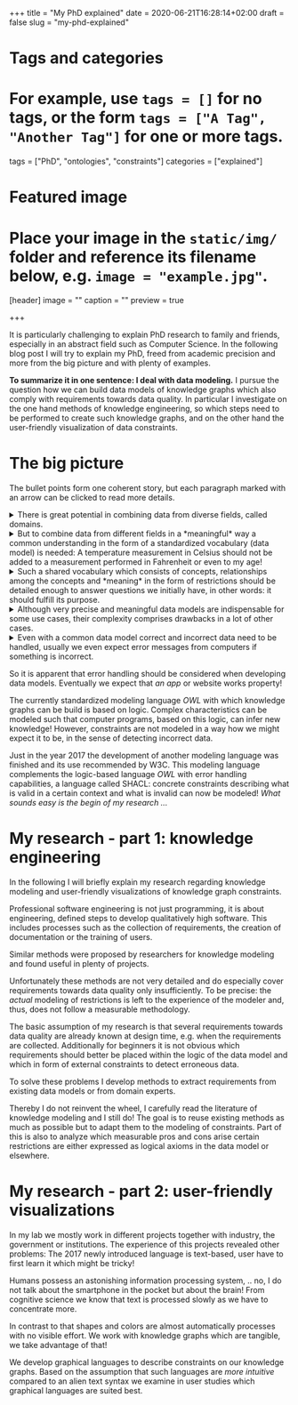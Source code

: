 +++
title = "My PhD explained"
date = 2020-06-21T16:28:14+02:00
draft = false
slug = "my-phd-explained"

# Tags and categories
# For example, use `tags = []` for no tags, or the form `tags = ["A Tag", "Another Tag"]` for one or more tags.
tags = ["PhD", "ontologies", "constraints"]
categories = ["explained"]

# Featured image
# Place your image in the `static/img/` folder and reference its filename below, e.g. `image = "example.jpg"`.
[header]
image = ""
caption = ""
preview = true

+++

It is particularly challenging to explain PhD research to family and friends,
especially in an abstract field such as Computer Science.
In the following blog post I will try to explain my PhD,
freed from academic precision and more from the big picture and with plenty of examples.

<!--more-->

**To summarize it in one sentence: I deal with data modeling.**
I pursue the question how we can build data models of knowledge graphs
which also comply with requirements towards data quality.
In particular I investigate on the one hand methods of knowledge engineering,
so which steps need to be performed to create such knowledge graphs,
and on the other hand the user-friendly visualization of data constraints.

# The big picture

The bullet points form one coherent story,
but each paragraph marked with an arrow can be clicked to read more details.

<details>
<summary>There is great potential in combining data from diverse fields, called domains.</summary>
Information from different domains is necessary to execute the following example order.
"Alexa, turn the heating on if I am in home office, if it has less than 18 degrees celsius
and if the kilowatt hour energy costs less than x Euro".
What if the thermometer only provides data in Fahrenheit?
What when no information regarding pricing is available?
And what is even "home office", how can Alexa determine this?
A heating system consists of plenty of sensors, my calendar consists of a lot of data
and a municipality often publishes statistics or other information as "Open Data".
All these data are in different formats
and everyone who tries to develop a useful app which uses all three data sources
might have to develop it for every heating system, every calendar application
or each municipality again.
Standards help to make lives easier,
a smartphone charger fits in each power plug of a certain country.
The same principle also applies on data, if for example all heating system manufacturer
follow one standard data model an app can be reused across multiple heating system models.
Unfortunately such a standard is limited to one domain,
and why would a heating system standard define calendar information or energy prices?!
</details>

<details>
<summary>But to combine data from different fields in a *meaningful* way
a common understanding in the form of a standardized vocabulary (data model) is needed:
A temperature measurement in Celsius should not be added to a
measurement performed in Fahrenheit or even to my age!
</summary>
Therefore I am using the Resource Description Framework ([RDF](https://www.w3.org/TR/2014/REC-rdf11-concepts-20140225/)) a graph-based language recommended by the world wide web consortium (W3C).
Every *thing* and every possible *relationship* between *things* will get an own web address!
Hence *everything* is uniquely identifiable and because everything follows the same graph structure,
a *heating system* can relate via a *serial-number*-relationship to a *number*
but also via a *belongs-to*-relationship to *me*.
It can also be specified that a concrete *measurement* is of type *Celsius*.
I in turn can be in multiple relationships to personal information such as my *bloodtype*
or my *date of birth*.
The big plus: computer programs can look up these "websites"
and read and interpret the definition of *things* and *relationships*.
Additionally such a graph can be searched for information in a uniform way
no matter if it is information regarding my heating or regarding me.
</details>

<details>
<summary>
Such a shared vocabulary which consists of concepts, relationships among the concepts
and *meaning* in the form of restrictions
should be detailed enough to answer questions we initially have,
in other words: it should fulfill its purpose.
</summary>
A first step in knowledge engineering is the collection of requirements,
e.g. in the form of questions.
Therefore, in a later step of knowledge engineering, it can be checked
if the data model fulfills its purpose,
if initially asked questions can be answered.
</details>


<details>
<summary>
Although very precise and meaningful data models are indispensable for some use cases,
their complexity comprises drawbacks in a lot of other cases.
</summary>
Very precise data models in RDF are often created
for the domains of *bio engineering* and *engineering*.
These data models are so prceise that special programs
can infer new knowledge based on the given logical rules
and detect inconsistencies;
something which saves lots of money and problems.
The downside is that the creation of such precise models is cumbersome,
experts are needed and the reusability is hampered,
meaning that too much problem specific assumptions were made in the model.
In contrast to this we have the web,
if we google a local restaurant Google shows us in an infobox
the opening hours, the founding year, the address and much more.
These are also data from different domains,
usually provided on the website of the restaurant which is
taken into account by Google.
Specific information in the website are
marked with standardized vocabularies.
This is the same principle but this vocabulary
named schema.org is very broad and is subject to less logical restrictions.
This makes the model easier reusable!
</details>

<details>
<summary>
Even with a common data model correct and incorrect data need to be handled,
usually we even expect error messages from computers if something is incorrect.
</summary>
As soon as multiple systems have to exchange data or as soon as a human user is involved
who inserts data via an application one has to consider incorrect data.
</details>


So it is apparent that error handling should be considered when developing data models.
Eventually we expect that *an app* or website works property!

The currently standardized modeling language *OWL* with which knowledge graphs can be build
is based on logic.
Complex characteristics can be modeled such that computer programs,
based on this logic, can infer new knowledge!
However, constraints are not modeled in a way how we might expect it to be,
in the sense of detecting incorrect data.

Just in the year 2017 the development of another modeling language was finished
and its use recommended by W3C.
This modeling language complements the logic-based language *OWL* with error handling capabilities, a language called SHACL:
concrete constraints describing what is valid in a certain context and what is invalid can now be modeled!
*What sounds easy is the begin of my research ...*

# My research - part 1: knowledge engineering

In the following I will briefly explain my research regarding knowledge modeling
and user-friendly visualizations of knowledge graph constraints.

Professional software engineering is not just programming,
it is about engineering, defined steps to develop qualitatively high software.
This includes processes such as the collection of requirements,
the creation of documentation or the training of users.

Similar methods were proposed by researchers for knowledge modeling
and found useful in plenty of projects.

Unfortunately these methods are not very detailed and
do especially cover requirements towards data quality only insufficiently.
To be precise: the *actual* modeling of restrictions is left to the experience of the modeler
and, thus, does not follow a measurable methodology.

The basic assumption of my research is that several requirements towards data quality
are already known at design time, e.g. when the requirements are collected.
Additionally for beginners it is not obvious which requirements
should better be placed within the logic of the data model and which
in form of external constraints to detect erroneous data.

To solve these problems I develop methods to extract requirements
from existing data models or from domain experts.

Thereby I do not reinvent the wheel,
I carefully read the literature of knowledge modeling and I still do!
The goal is to reuse existing methods as much as possible
but to adapt them to the modeling of constraints.
Part of this is also to analyze which measurable pros and cons arise
certain restrictions are either expressed as logical axioms in the data model or elsewhere.

# My research - part 2: user-friendly visualizations

In my lab we mostly work in different projects together with industry, the government or institutions.
The experience of this projects revealed other problems:
The 2017 newly introduced language is text-based,
user have to first learn it which might be tricky!

Humans possess an astonishing information processing system, ..
no, I do not talk about the smartphone in the pocket but about the brain!
From cognitive science we know that text is processed slowly as we have to concentrate more.

In contrast to that shapes and colors are almost automatically processes
with no visible effort.
We work with knowledge graphs which are tangible, we take advantage of that!

We develop graphical languages to describe constraints on our knowledge graphs.
Based on the assumption that such languages are *more intuitive* compared to an alien text syntax
we examine in user studies which graphical languages are suited best.
